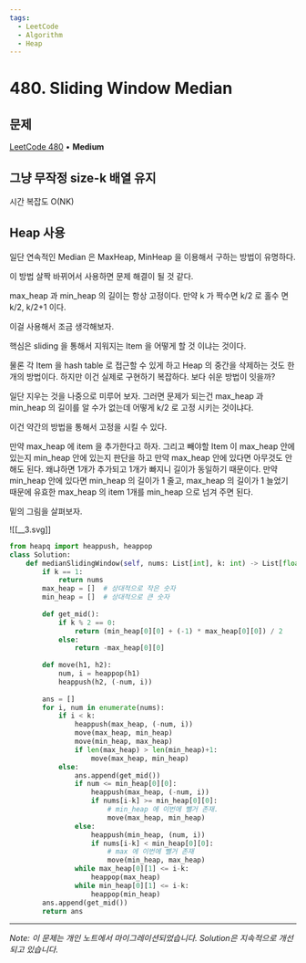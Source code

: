 ```yaml
---
tags:
  - LeetCode
  - Algorithm
  - Heap
---
```


# 480. Sliding Window Median

## 문제

[LeetCode 480](https://leetcode.com/problems/sliding-window-median/) • **Medium**

## 그냥 무작정 size-k 배열 유지

시간 복잡도 O(NK)

## Heap 사용

일단 연속적인 Median 은 MaxHeap, MinHeap 을 이용해서 구하는 방법이 유명하다.

이 방법 살짝 바뀌어서 사용하면 문제 해결이 될 것 같다.

max_heap 과 min_heap 의 길이는 항상 고정이다. 만약 k 가 짝수면 k/2 로 홀수 면 k/2, k/2+1 이다.

이걸 사용해서 조금 생각해보자.

핵심은 sliding 을 통해서 지워지는 Item 을 어떻게 할 것 이냐는 것이다.

물론 각 Item 을 hash table 로 접근할 수 있게 하고 Heap 의 중간을 삭제하는 것도 한 개의 방법이다. 하지만 이건 실제로 구현하기 복잡하다. 보다 쉬운 방법이 잇을까?

일단 지우는 것을 나중으로 미루어 보자. 그러면 문제가 되는건 max_heap 과 min_heap 의 길이를 알 수가 없는데 어떻게 k/2 로 고정 시키는 것이냐다.

이건 약간의 방법을 통해서 고정을 시킬 수 있다.

만약 max_heap 에 item 을 추가한다고 하자. 그리고 빼야할 Item 이 max_heap 안에 있는지 min_heap 안에 있는지 판단을 하고 만약 max_heap 안에 있다면 아무것도 안해도 된다. 왜냐하면 1개가 추가되고 1개가 빠지니 길이가 동일하기 때문이다. 만약 min_heap 안에 있다면 min_heap 의 길이가 1 줄고, max_heap 의 길이가 1 늘었기 때문에 유효한 max_heap 의 item 1개를 min_heap 으로 넘겨 주면 된다.

밑의 그림을 살펴보자.

![[__3.svg]]

```python
from heapq import heappush, heappop
class Solution:
    def medianSlidingWindow(self, nums: List[int], k: int) -> List[float]:
        if k == 1:
            return nums
        max_heap = []  # 상대적으로 작은 숫자
        min_heap = []  # 상대적으로 큰 숫자
        
        def get_mid():
            if k % 2 == 0:
                return (min_heap[0][0] + (-1) * max_heap[0][0]) / 2
            else:
                return -max_heap[0][0]
            
        def move(h1, h2):
            num, i = heappop(h1)
            heappush(h2, (-num, i))
        
        ans = []
        for i, num in enumerate(nums):
            if i < k:
                heappush(max_heap, (-num, i))
                move(max_heap, min_heap)
                move(min_heap, max_heap)
                if len(max_heap) > len(min_heap)+1:
                    move(max_heap, min_heap)
            else:
                ans.append(get_mid())
                if num <= min_heap[0][0]:
                    heappush(max_heap, (-num, i))
                    if nums[i-k] >= min_heap[0][0]:
                        # min_heap 에 이번에 뺄거 존재.
                        move(max_heap, min_heap)
                else:
                    heappush(min_heap, (num, i))
                    if nums[i-k] < min_heap[0][0]:
                        # max 에 이번에 뺄거 존재
                        move(min_heap, max_heap)
                while max_heap[0][1] <= i-k:
                    heappop(max_heap)
                while min_heap[0][1] <= i-k:
                    heappop(min_heap)
        ans.append(get_mid())
        return ans
```

---

*Note: 이 문제는 개인 노트에서 마이그레이션되었습니다. Solution은 지속적으로 개선되고 있습니다.*
